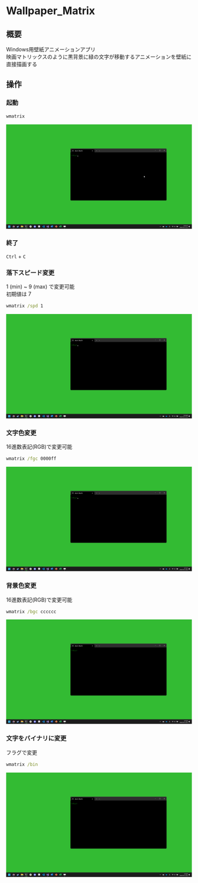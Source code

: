 # Wallpaper_Matrix
## 概要
Windows用壁紙アニメーションアプリ<br>
映画マトリックスのように黒背景に緑の文字が移動するアニメーションを壁紙に直接描画する
## 操作
### 起動
```bat
wmatrix
```
![wmatrix](https://github.com/devhx2/Wallpaper_Matrix/blob/main/img/wmatrix.gif)
### 終了
`Ctrl` + `C`<br>
### 落下スピード変更<br>
1 (min) ~ 9 (max) で変更可能<br>
初期値は 7
```bat
wmatrix /spd 1
```
![wmatrix_spd_1](https://github.com/devhx2/Wallpaper_Matrix/blob/main/img/wmatrix_spd_1.gif)
### 文字色変更<br>
16進数表記(RGB)で変更可能<br>
```bat
wmatrix /fgc 0000ff
```
![wmatrix_fgc_0000ff](https://github.com/devhx2/Wallpaper_Matrix/blob/main/img/wmatrix_fgc_0000ff.gif)
### 背景色変更<br>
16進数表記(RGB)で変更可能<br>
```bat
wmatrix /bgc cccccc
```
![wmatrix_bgc_cccccc](https://github.com/devhx2/Wallpaper_Matrix/blob/main/img/wmatrix_bgc_cccccc.gif)
### 文字をバイナリに変更<br>
フラグで変更<br>
```bat
wmatrix /bin
```
![wmatrix_bin](https://github.com/devhx2/Wallpaper_Matrix/blob/main/img/wmatrix_bin.gif)
